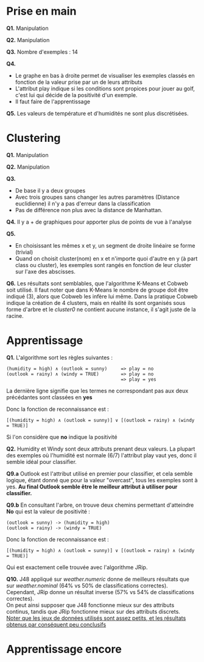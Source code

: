 # Prise en main

**Q1.** Manipulation 

**Q2.** Manipulation

**Q3.** Nombre d'exemples : 14

**Q4.**
- Le graphe en bas à droite permet de visualiser les exemples classés en fonction de la valeur prise par un de leurs attributs 
- L'attribut play indique si les conditions sont propices pour jouer au golf, c'est lui qui décide de la positivité d'un exemple.
- Il faut faire de l'apprentissage

**Q5.** Les valeurs de température et d'humidités ne sont plus discrétisées.

# Clustering

**Q1.** Manipulation

**Q2.** Manipulation

**Q3.** 
- De base il y a deux groupes
- Avec trois groupes sans changer les autres paramètres (Distance euclidienne) il n'y a pas d'erreur dans la classification
- Pas de différence non plus avec la distance de Manhattan.

**Q4.** Il y a + de graphiques pour apporter plus de points de vue à l'analyse

**Q5.**
- En choisissant les mêmes x et y, un segment de droite linéaire se forme (trivial)
- Quand on choisit cluster(nom) en x et n'importe quoi d'autre en y (à part class ou cluster), les exemples sont rangés en fonction de leur cluster sur l'axe des abscisses.

**Q6.** Les résultats sont semblables, que l'algorithme K-Means et Cobweb soit utilisé. Il faut noter que dans K-Means le nombre de groupe doit être indiqué (3), alors que Cobweb les infère lui même.
Dans la pratique Cobweb indique la création de 4 clusters, mais en réalité ils sont organisés sous forme d'arbre et le *cluster0* ne contient aucune instance, il s'agit juste de la racine.

# Apprentissage

**Q1.** L'algorithme sort les règles suivantes :
```
(humidity = high) ∧ (outlook = sunny)     => play = no
(outlook = rainy) ∧ (windy = TRUE)        => play = no
                                          => play = yes
```
La dernière ligne signifie que les termes ne correspondant pas aux deux précédantes sont classées en **yes**

Donc la fonction de reconnaissance est :
```
[(humidity = high) ∧ (outlook = sunny)] ∨ [(outlook = rainy) ∧ (windy = TRUE)]
```
Si l'on considère que **no** indique la positivité

**Q2.** Humidity et Windy sont deux attributs prenant deux valeurs. La plupart des exemples où l'humidité est normale (6/7) l'attribut play vaut yes, donc il semble idéal pour classifier.

**Q9.a** Outlook est l'attribut utilisé en premier pour classifier, et cela semble logique, étant donné que pour la valeur "overcast", tous les exemples sont à yes.
**Au final Outlook semble être le meilleur attribut à utiliser pour classifier.**

**Q9.b** En consultant l'arbre, on trouve deux chemins permettant d'atteindre **No** qui est la valeur de positivité :
```
(outlook = sunny) -> (humidity = high) 
(outlook = rainy) -> (windy = TRUE) 
```

Donc la fonction de reconnaissance est :
```
[(humidity = high) ∧ (outlook = sunny)] ∨ [(outlook = rainy) ∧ (windy = TRUE)]
```
Qui est exactement celle trouvée avec l'algorithme JRip.

**Q10.** J48 appliqué sur *weather.numeric* donne de meilleurs résultats que sur *weather.nominal* (64% vs 50% de classifications correctes).
Cependant, JRip donne un résultat inverse (57% vs 54% de classifications correctes).  
On peut ainsi supposer que J48 fonctionne mieux sur des attributs continus, tandis que JRip fonctionne mieux sur des attributs discrets.  
<ins>Noter que les jeux de données utilisés sont assez petits, et les résultats obtenus par conséquent peu conclusifs</ins>
# Apprentissage encore
